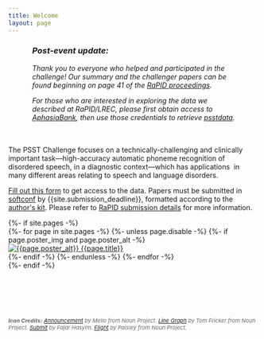 ```yaml
---
title: Welcome
layout: page
---
```


<div style="margin: 0 3rem 3rem 3rem; font-style: italic">
<h3>Post-event update:</h3> 

<p>
Thank you to everyone who helped and participated in the challenge! Our summary and the 
challenger papers can be found beginning on page 41 of the 
<a href="http://www.lrec-conf.org/proceedings/lrec2022/workshops/RaPID4/2022.rapid4-1.0.pdf">RaPID proceedings</a>.
</p>

<p>
For those who are interested in
exploring the data we described at RaPID/LREC, please first obtain access to <a href="https://aphasia.talkbank.org/">AphasiaBank</a>, 
then use those credentials to retrieve <a href="https://github.com/PSST-Challenge/psstdata">psstdata</a>.
</p>
</div>

The PSST Challenge focuses on a technically-challenging and clinically important task&mdash;high-accuracy automatic phoneme recognition of disordered speech, in a diagnostic context&mdash;which has applications  in many different areas relating to speech and language disorders.

<a href="https://docs.google.com/forms/d/e/1FAIpQLScwAC3j7NQ2giyFSjrNen6NhmSbnHqdxS915ftZDBRi2SHQtQ/viewform" target="_blank">Fill out this form</a> to get access to the data. Papers must be submitted in <a href="https://www.softconf.com/lrec2022/RaPID-4/" target="_blank">softconf</a> by {{site.submission_deadline}}, formatted according to the <a href="https://lrec2022.lrec-conf.org/en/submission2022/authors-kit/" target="_blank">author's kit</a>. Please refer to <a href="https://spraakbanken.gu.se/en/rapid-2022/submission-details" target="_blank">RaPID submission details</a> for more information.

<div>
{%- if site.pages -%}
      <nav id="home-nav">
      {%- for page in site.pages -%}
        {%- unless page.disable -%}
            {%- if page.poster_img and page.poster_alt -%}
              <div id="home-nav-{{page.title | slugify}}" class="home-nav-poster">
                <a href="{{ page.url | relative_url }}" class="image-link">
                  <img src="{{page.poster_img}}" alt="{{page.poster_alt}}" title="{{page.poster_title}}"/>
                </a>
                <a class="button" href="{{ page.url | relative_url }}">{{page.title}}</a>
              </div>
            {%- endif -%}
        {%- endunless -%} 
    {%- endfor -%}
</nav>
{%- endif -%}

</div>

<div style="margin-top: 6rem; font-style: italic; font-size: 11px; color: #666">
<strong>Icon Credits:</strong>
<a href="https://thenounproject.com/icon/announcement-1704541/">Announcement</a> by Mello from Noun Project.
<a href="https://thenounproject.com/icon/line-graph-4002182/">Line Graph</a> by Tom Fricker from Noun Project.
<a href="https://thenounproject.com/icon/submit-3354574/">Submit</a> by Fajar Hasyim.
<a href="https://thenounproject.com/icon/flight-1968650/">Flight</a> by Paisley from Noun Project.
</div>


